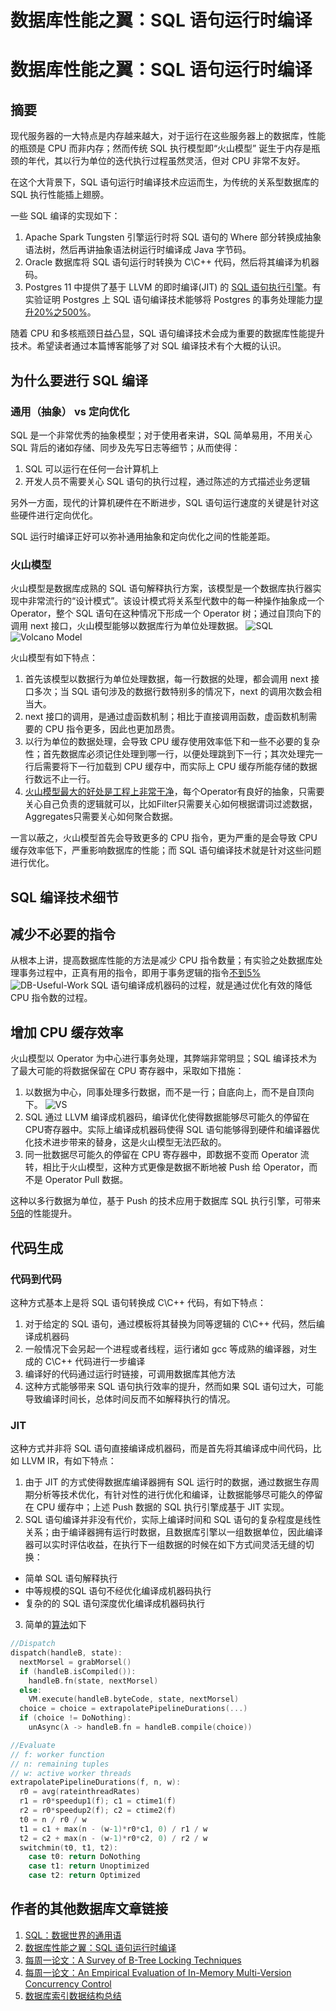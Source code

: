 # 数据库性能之翼：SQL 语句运行时编译


# 数据库性能之翼：SQL 语句运行时编译

## 摘要
现代服务器的一大特点是内存越来越大，对于运行在这些服务器上的数据库，性能的瓶颈是 CPU 而非内存；然而传统 SQL 执行模型即“火山模型” 诞生于内存是瓶颈的年代，其以行为单位的迭代执行过程虽然灵活，但对 CPU 非常不友好。

在这个大背景下，SQL 语句运行时编译技术应运而生，为传统的关系型数据库的 SQL  执行性能插上翅膀。

一些 SQL 编译的实现如下：
1. Apache Spark Tungsten 引擎运行时将 SQL 语句的 Where 部分转换成抽象语法树，然后再讲抽象语法树运行时编译成 Java 字节码。
2. Oracle 数据库将 SQL 语句运行时转换为 C\C++ 代码，然后将其编译为机器码。
3. Postgres 11 中提供了基于 LLVM 的即时编译(JIT) 的 [SQL 语句执行引擎][1]。有实验证明 Postgres 上 SQL 语句编译技术能够将 Postgres 的事务处理能力[提升20%之500%][2]。

随着 CPU 和多核瓶颈日益凸显，SQL 语句编译技术会成为重要的数据库性能提升技术。希望读者通过本篇博客能够了对 SQL 编译技术有个大概的认识。

## 为什么要进行 SQL 编译
### 通用（抽象） vs 定向优化
SQL 是一个非常优秀的抽象模型；对于使用者来讲，SQL 简单易用，不用关心 SQL
背后的诸如存储、同步及先写日志等细节；从而使得：
1. SQL 可以运行在任何一台计算机上
2. 开发人员不需要关心 SQL 语句的执行过程，通过陈述的方式描述业务逻辑

另外一方面，现代的计算机硬件在不断进步，SQL 语句运行速度的关键是针对这些硬件进行定向优化。

SQL 运行时编译正好可以弥补通用抽象和定向优化之间的性能差距。

### 火山模型
火山模型是数据库成熟的 SQL 语句解释执行方案，该模型是一个数据库执行器实现中非常流行的“设计模式”。该设计模式将关系型代数中的每一种操作抽象成一个 Operator，整个 SQL 语句在这种情况下形成一个 Operator 树；通过自顶向下的调用 next 接口，火山模型能够以数据库行为单位处理数据。
![SQL](https://blog-image-1258275666.cos.ap-chengdu.myqcloud.com/SQL.png)
![Volcano Model](https://blog-image-1258275666.cos.ap-chengdu.myqcloud.com/Vocano-Model.png)

火山模型有如下特点：
1. 首先该模型以数据行为单位处理数据，每一行数据的处理，都会调用 next 接口多次；当 SQL 语句涉及的数据行数特别多的情况下，next 的调用次数会相当大。
2. next 接口的调用，是通过虚函数机制；相比于直接调用函数，虚函数机制需要的 CPU 指令更多，因此也更加昂贵。
3. 以行为单位的数据处理，会导致 CPU 缓存使用效率低下和一些不必要的复杂性；首先数据库必须记住处理到哪一行，以便处理跳到下一行；其次处理完一行后需要将下一行加载到 CPU 缓存中，而实际上 CPU 缓存所能存储的数据行数远不止一行。
4. [火山模型最大的好处是工程上非常干净][4]，每个Operator有良好的抽象，只需要关心自己负责的逻辑就可以，比如Filter只需要关心如何根据谓词过滤数据，Aggregates只需要关心如何聚合数据。

一言以蔽之，火山模型首先会导致更多的 CPU 指令，更为严重的是会导致 CPU 缓存效率低下，严重影响数据库的性能；而 SQL 语句编译技术就是针对这些问题进行优化。

## SQL 编译技术细节

## 减少不必要的指令
从根本上讲，提高数据库性能的方法是减少 CPU 指令数量；有实验之处数据库处理事务过程中，正真有用的指令，即用于事务逻辑的指令[不到5%][3]
![DB-Useful-Work](https://blog-image-1258275666.cos.ap-chengdu.myqcloud.com/DB-Useful-Work.png)
SQL 语句编译成机器码的过程，就是通过优化有效的降低 CPU 指令数的过程。

## 增加 CPU 缓存效率
火山模型以 Operator 为中心进行事务处理，其弊端非常明显；SQL 编译技术为了最大可能的将数据保留在 CPU 寄存器中，采取如下措施：
1. 以数据为中心，同事处理多行数据，而不是一行；自底向上，而不是自顶向下。
![VS](https://blog-image-1258275666.cos.ap-chengdu.myqcloud.com/Volcano-VS-Push.png)
2. SQL 通过 LLVM 编译成机器码，编译优化使得数据能够尽可能久的停留在CPU寄存器中。实际上编译成机器码使得 SQL 语句能够得到硬件和编译器优化技术进步带来的替身，这是火山模型无法匹敌的。
3. 同一批数据尽可能久的停留在 CPU 寄存器中，即数据不变而 Operator 流转，相比于火山模型，这种方式更像是数据不断地被 Push 给 Operator，而不是 Operator Pull 数据。

这种以多行数据为单位，基于 Push 的技术应用于数据库 SQL 执行引擎，可带来[5倍][5]的性能提升。

## 代码生成
### 代码到代码
这种方式基本上是将 SQL 语句转换成 C\C++ 代码，有如下特点：
1.  对于给定的 SQL 语句，通过模板将其替换为同等逻辑的 C\C++ 代码，然后编译成机器码
2. 一般情况下会另起一个进程或者线程，运行诸如 gcc 等成熟的编译器，对生成的 C\C++ 代码进行一步编译
3. 编译好的代码通过运行时链接，可调用数据库其他方法
4. 这种方式能够带来 SQL 语句执行效率的提升，然而如果 SQL 语句过大，可能导致编译时间长，总体时间反而不如解释执行的情况。

### JIT
这种方式并非将 SQL 语句直接编译成机器码，而是首先将其编译成中间代码，比如 LLVM IR，有如下特点：
1. 由于 JIT 的方式使得数据库编译器拥有 SQL 运行时的数据，通过数据生存周期分析等技术优化，有针对性的进行优化和编译，让数据能够尽可能久的停留在 CPU 缓存中；上述 Push 数据的 SQL 执行引擎成基于 JIT 实现。
2. SQL 语句编译并非没有代价，实际上编译时间和 SQL 语句的复杂程度是线性关系；由于编译器拥有运行时数据，且数据库引擎以一组数据单位，因此编译器可以实时评估收益，在执行下一组数据的时候在如下方式间灵活无缝的切换：
- 简单 SQL 语句解释执行
- 中等规模的SQL 语句不经优化编译成机器码执行
- 复杂的的 SQL 语句深度优化编译成机器码执行

3. 简单的[算法][6]如下
``` cpp
//Dispatch
dispatch(handleB, state):
  nextMorsel = grabMorsel()
  if (handleB.isCompiled()):
    handleB.fn(state, nextMorsel)
  else:
    VM.execute(handleB.byteCode, state, nextMorsel)
  choice = choice = extrapolatePipelineDurations(...)
  if (choice != DoNothing):
    unAsync(λ -> handleB.fn = handleB.compile(choice))

//Evaluate
// f: worker function
// n: remaining tuples
// w: active worker threads
extrapolatePipelineDurations(f, n, w):
  r0 = avg(rateinthreadRates)
  r1 = r0*speedup1(f); c1 = ctime1(f)
  r2 = r0*speedup2(f); c2 = ctime2(f)
  t0 = n / r0 / w
  t1 = c1 + max(n - (w-1)*r0*c1, 0) / r1 / w
  t2 = c2 + max(n - (w-1)*r0*c2, 0) / r2 / w
  switchmin(t0, t1, t2):
    case t0: return DoNothing
    case t1: return Unoptimized
    case t2: return Optimized
```
## 作者的其他数据库文章链接
1. [SQL：数据世界的通用语][7]
2. [数据库性能之翼：SQL 语句运行时编译][8]
3. [每周一论文：A Survey of B-Tree Locking Techniques][9]
4. [每周一论文：An Empirical Evaluation of In-Memory Multi-Version Concurrency Control][10]
5. [数据库索引数据结构总结][11]

[1]: https://www.postgresql.org/docs/11/static/jit-decision.html
[2]: https://www.pgcon.org/2017/schedule/events/1092.en.html
[3]: https://15721.courses.cs.cmu.edu/spring2018/papers/02-inmemory/hstore-lookingglass.pdf
[4]: https://www.zhihu.com/question/52220920/answer/340220500
[5]: https://www.pgcon.org/2017/schedule/events/1092.en.html
[6]: https://15721.courses.cs.cmu.edu/spring2018/papers/03-compilation/kohn-icde2018.pdf
[7]: https://zhewuzhou.github.io/posts/sql_as_universe_language_in_data_world/
[8]: https://zhewuzhou.github.io/posts/sql_compilation_technology_for_performance/
[9]: https://zhewuzhou.github.io/posts/weekly-paper-a-survey-of-b-tree-locking-techniques/
[10]: https://zhewuzhou.github.io/posts/weekly-paper-an-empirical-evalution-of-in-memory-mvcc/
[11]: https://zhewuzhou.github.io/posts/database-indexes/

